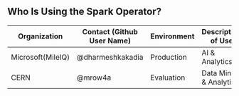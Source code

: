 ## Who Is Using the Spark Operator?

| Organization | Contact (Github User Name) | Environment | Description of Use |
| ------------- | ------------- | ------------- | ------------- |
| Microsoft(MileIQ)|@dharmeshkakadia| Production | AI & Analytics |
| CERN|@mrow4a| Evaluation | Data Mining & Analytics |
